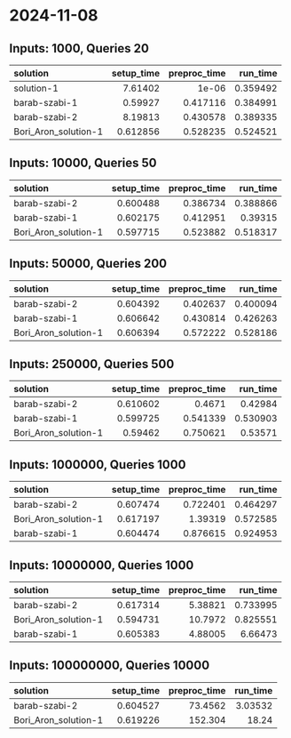 # 2024-11-08

## Inputs: 1000, Queries 20

| solution             |   setup_time |   preproc_time |   run_time |
|:---------------------|-------------:|---------------:|-----------:|
| solution-1           |     7.61402  |       1e-06    |   0.359492 |
| barab-szabi-1        |     0.59927  |       0.417116 |   0.384991 |
| barab-szabi-2        |     8.19813  |       0.430578 |   0.389335 |
| Bori_Aron_solution-1 |     0.612856 |       0.528235 |   0.524521 |

## Inputs: 10000, Queries 50

| solution             |   setup_time |   preproc_time |   run_time |
|:---------------------|-------------:|---------------:|-----------:|
| barab-szabi-2        |     0.600488 |       0.386734 |   0.388866 |
| barab-szabi-1        |     0.602175 |       0.412951 |   0.39315  |
| Bori_Aron_solution-1 |     0.597715 |       0.523882 |   0.518317 |

## Inputs: 50000, Queries 200

| solution             |   setup_time |   preproc_time |   run_time |
|:---------------------|-------------:|---------------:|-----------:|
| barab-szabi-2        |     0.604392 |       0.402637 |   0.400094 |
| barab-szabi-1        |     0.606642 |       0.430814 |   0.426263 |
| Bori_Aron_solution-1 |     0.606394 |       0.572222 |   0.528186 |

## Inputs: 250000, Queries 500

| solution             |   setup_time |   preproc_time |   run_time |
|:---------------------|-------------:|---------------:|-----------:|
| barab-szabi-2        |     0.610602 |       0.4671   |   0.42984  |
| barab-szabi-1        |     0.599725 |       0.541339 |   0.530903 |
| Bori_Aron_solution-1 |     0.59462  |       0.750621 |   0.53571  |

## Inputs: 1000000, Queries 1000

| solution             |   setup_time |   preproc_time |   run_time |
|:---------------------|-------------:|---------------:|-----------:|
| barab-szabi-2        |     0.607474 |       0.722401 |   0.464297 |
| Bori_Aron_solution-1 |     0.617197 |       1.39319  |   0.572585 |
| barab-szabi-1        |     0.604474 |       0.876615 |   0.924953 |

## Inputs: 10000000, Queries 1000

| solution             |   setup_time |   preproc_time |   run_time |
|:---------------------|-------------:|---------------:|-----------:|
| barab-szabi-2        |     0.617314 |        5.38821 |   0.733995 |
| Bori_Aron_solution-1 |     0.594731 |       10.7972  |   0.825551 |
| barab-szabi-1        |     0.605383 |        4.88005 |   6.66473  |

## Inputs: 100000000, Queries 10000

| solution             |   setup_time |   preproc_time |   run_time |
|:---------------------|-------------:|---------------:|-----------:|
| barab-szabi-2        |     0.604527 |        73.4562 |    3.03532 |
| Bori_Aron_solution-1 |     0.619226 |       152.304  |   18.24    |